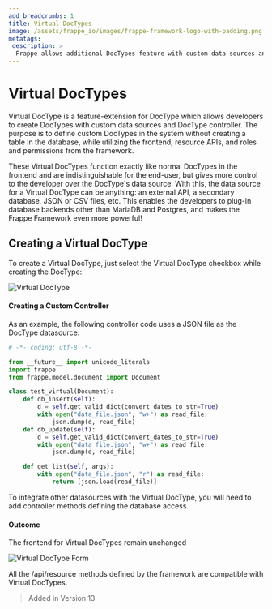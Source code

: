 ```yaml
---
add_breadcrumbs: 1
title: Virtual DocTypes
image: /assets/frappe_io/images/frappe-framework-logo-with-padding.png
metatags:
 description: >
  Frappe allows additional DocTypes feature with custom data sources and DocType controller.
---
```


# Virtual DocTypes

Virtual DocType is a feature-extension for DocType which allows developers to create DocTypes with custom data sources and DocType controller. The purpose is to define custom DocTypes in the system without creating a table in the database, while utilizing the frontend, resource APIs, and roles and permissions from the framework.

These Virtual DocTypes function exactly like normal DocTypes in the frontend and are indistinguishable for the end-user, but gives more control to the developer over the DocType's data source. With this, the data source for a Virtual DocType can be anything: an external API, a secondary database, JSON or CSV files, etc. This enables the developers to plug-in database backends other than MariaDB and Postgres, and makes the Frappe Framework even more powerful!


## Creating a Virtual DocType

To create a Virtual DocType, just select the Virtual DocType checkbox while creating the DocType:.

![Virtual DocType](/docs/assets/img/virtual_doctype.png)


#### Creating a Custom Controller
As an example, the following controller code uses a JSON file as the DocType datasource:

```python
# -*- coding: utf-8 -*-

from __future__ import unicode_literals
import frappe
from frappe.model.document import Document

class test_virtual(Document):
	def db_insert(self):
		d = self.get_valid_dict(convert_dates_to_str=True)
		with open("data_file.json", "w+") as read_file:
			json.dump(d, read_file)
	def db_update(self):
		d = self.get_valid_dict(convert_dates_to_str=True)
		with open("data_file.json", "w+") as read_file:
			json.dump(d, read_file)

	def get_list(self, args):
		with open("data_file.json", "r") as read_file:
			return [json.load(read_file)]

```
To integrate other datasources with the Virtual DocType, you will need to add controller methods defining the database access.


#### Outcome

The frontend for Virtual DocTypes remain unchanged

![Virtual DocType Form](/docs/assets/img/virtual_doctype_form.png)

All the /api/resource methods defined by the framework are compatible with Virtual DocTypes.

> Added in Version 13

